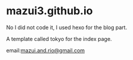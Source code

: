 # mazui3.github.io

No I did not code it, I used hexo for the blog part.

A template called tokyo for the index page.

email:mazui.and.rio@gmail.com
